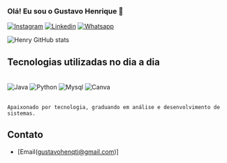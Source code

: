 ### Olá! Eu sou o Gustavo Henrique 👋


[![Instagram](https://img.shields.io/badge/Instagram-E4405F?style=for-the-badge&logo=instagram&logoColor=white)](https://www.instagram.com/gvhenryy/)
[![Linkedin](https://img.shields.io/badge/LinkedIn-0077B5?style=for-the-badge&logo=linkedin&logoColor=white)](https://www.linkedin.com/in/gustavohenriqueti/)
[![Whatsapp](https://img.shields.io/badge/WhatsApp-25D366?style=for-the-badge&logo=whatsapp&logoColor=white)](https://wa.me/5531971247407)

![Henry GitHub stats](https://github-readme-stats.vercel.app/api?username=GvHenryy&show_icons=true&theme=tokyonight)

## Tecnologias utilizadas no dia a dia
<div style="display: inline_block"><br/>

<img align="center" alt="Java" src="https://img.shields.io/badge/Java-ED8B00?style=for-the-badge&logo=openjdk&logoColor=white" />

<img align="center" alt="Python" src="https://img.shields.io/badge/Python-14354C?style=for-the-badge&logo=python&logoColor=white" />

<img align="center" alt="Mysql" src="https://img.shields.io/badge/MySQL-005C84?style=for-the-badge&logo=mysql&logoColor=white" />

<img align="center" alt="Canva" src="https://img.shields.io/badge/Canva-%2300C4CC.svg?&style=for-the-badge&logo=Canva&logoColor=white" />
      </div><br/>

    Apaixonado por tecnologia, graduando em análise e desenvolvimento de sistemas.

## Contato
- [Email(gustavohenqti@gmail.com)]
    </div>
    
